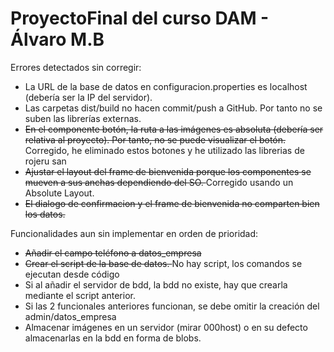 # ProyectoFinal del curso DAM - Álvaro M.B

Errores detectados sin corregir:
  - La URL de la base de datos en configuracion.properties es localhost (debería ser la IP del servidor).
  - Las carpetas dist/build no hacen commit/push a GitHub. Por tanto no se suben las librerías externas.
  - <del>En el componente botón, la ruta a las imágenes es absoluta (debería ser relativa al proyecto). Por tanto, no 
     se puede visualizar el botón. </del> Corregido, he eliminado estos botones y he utilizado las librerias de rojeru san
  - <del>Ajustar el layout del frame de bienvenida porque los componentes se mueven a sus anchas dependiendo del SO. </del>
      Corregido usando un Absolute Layout.
  - <del>El dialogo de confirmacion y el frame de bienvenida no comparten bien los datos.</del>

Funcionalidades aun sin implementar en orden de prioridad:
  - <del>Añadir el campo teléfono a datos_empresa </del>
  - <del>Crear el script de la base de datos. </del> No hay script, los comandos se ejecutan desde código
  - Si al añadir el servidor de bdd, la bdd no existe, hay que crearla mediante el script anterior.
  - Si las 2 funcionales anteriores funcionan, se debe omitir la creación del admin/datos_empresa
  - Almacenar imágenes en un servidor (mirar 000host) o en su defecto almacenarlas en la bdd en forma de blobs.
